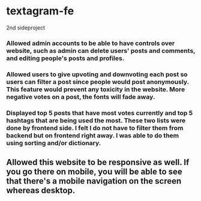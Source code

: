 # textagram-fe
2nd sideproject

### Allowed admin accounts to be able to have controls over website, such as admin can delete users' posts and comments, and editing people's posts and profiles.

### Allowed users to give upvoting and downvoting each post so users can filter a post since people would post anonymously. This feature would prevent any toxicity in the website. More negative votes on a post, the fonts will fade away.

### Displayed top 5 posts that have most votes currently and top 5 hashtags that are being used the most. These two lists were done by frontend side. I felt I do not have to filter them from backend but on frontend right away. I was able to do them using sorting and/or dictionary. 

## Allowed this website to be responsive as well. If you go there on mobile, you will be able to see that there's a mobile navigation on the screen whereas desktop. 
